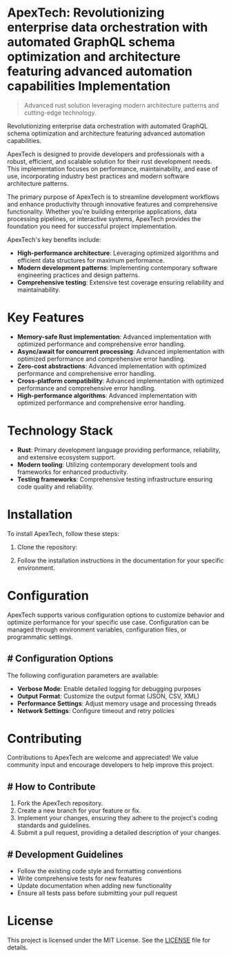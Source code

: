 <!-- fallback_ApexTech_20250727063819_73959 -->

# ApexTech: Revolutionizing enterprise data orchestration with automated GraphQL schema optimization and architecture featuring advanced automation capabilities Implementation
> Advanced rust solution leveraging modern architecture patterns and cutting-edge technology.

Revolutionizing enterprise data orchestration with automated GraphQL schema optimization and architecture featuring advanced automation capabilities.

ApexTech is designed to provide developers and professionals with a robust, efficient, and scalable solution for their rust development needs. This implementation focuses on performance, maintainability, and ease of use, incorporating industry best practices and modern software architecture patterns.

The primary purpose of ApexTech is to streamline development workflows and enhance productivity through innovative features and comprehensive functionality. Whether you're building enterprise applications, data processing pipelines, or interactive systems, ApexTech provides the foundation you need for successful project implementation.

ApexTech's key benefits include:

* **High-performance architecture**: Leveraging optimized algorithms and efficient data structures for maximum performance.
* **Modern development patterns**: Implementing contemporary software engineering practices and design patterns.
* **Comprehensive testing**: Extensive test coverage ensuring reliability and maintainability.

# Key Features

* **Memory-safe Rust implementation**: Advanced implementation with optimized performance and comprehensive error handling.
* **Async/await for concurrent processing**: Advanced implementation with optimized performance and comprehensive error handling.
* **Zero-cost abstractions**: Advanced implementation with optimized performance and comprehensive error handling.
* **Cross-platform compatibility**: Advanced implementation with optimized performance and comprehensive error handling.
* **High-performance algorithms**: Advanced implementation with optimized performance and comprehensive error handling.

# Technology Stack

* **Rust**: Primary development language providing performance, reliability, and extensive ecosystem support.
* **Modern tooling**: Utilizing contemporary development tools and frameworks for enhanced productivity.
* **Testing frameworks**: Comprehensive testing infrastructure ensuring code quality and reliability.

# Installation

To install ApexTech, follow these steps:

1. Clone the repository:


2. Follow the installation instructions in the documentation for your specific environment.

# Configuration

ApexTech supports various configuration options to customize behavior and optimize performance for your specific use case. Configuration can be managed through environment variables, configuration files, or programmatic settings.

## # Configuration Options

The following configuration parameters are available:

* **Verbose Mode**: Enable detailed logging for debugging purposes
* **Output Format**: Customize the output format (JSON, CSV, XML)
* **Performance Settings**: Adjust memory usage and processing threads
* **Network Settings**: Configure timeout and retry policies

# Contributing

Contributions to ApexTech are welcome and appreciated! We value community input and encourage developers to help improve this project.

## # How to Contribute

1. Fork the ApexTech repository.
2. Create a new branch for your feature or fix.
3. Implement your changes, ensuring they adhere to the project's coding standards and guidelines.
4. Submit a pull request, providing a detailed description of your changes.

## # Development Guidelines

* Follow the existing code style and formatting conventions
* Write comprehensive tests for new features
* Update documentation when adding new functionality
* Ensure all tests pass before submitting your pull request

# License

This project is licensed under the MIT License. See the [LICENSE](https://github.com/marcmotta/ApexTech/blob/main/LICENSE) file for details.
